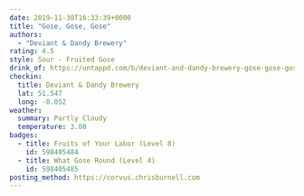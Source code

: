 ```yaml
---
date: 2019-11-30T16:33:39+0000
title: "Gose, Gose, Gose"
authors:
  - "Deviant & Dandy Brewery"
rating: 4.5
style: Sour - Fruited Gose
drink_of: https://untappd.com/b/deviant-and-dandy-brewery-gose-gose-gose/3501070
checkin:
  title: Deviant & Dandy Brewery
  lat: 51.547
  long: -0.052
weather:
  summary: Partly Cloudy
  temperature: 3.08
badges:
  - title: Fruits of Your Labor (Level 8)
    id: 598405484
  - title: What Gose Round (Level 4)
    id: 598405485
posting_method: https://corvus.chrisburnell.com
---
```

